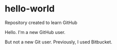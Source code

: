 # hello-world
Repository created to learn GitHub

Hello. I'm a new GitHub user.

But not a new Git user. Previously, I used Bitbucket.
